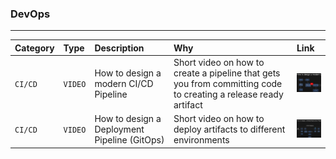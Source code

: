 ### DevOps

---

| Category | Type    | Description                                  | Why                                                                                                             | Link                                                                                                                                       |
| :------- | :------ | :------------------------------------------- | :-------------------------------------------------------------------------------------------------------------- | :----------------------------------------------------------------------------------------------------------------------------------------- |
| `CI/CD`  | `VIDEO` | How to design a modern CI/CD Pipeline        | Short video on how to create a pipeline that gets you from committing code to creating a release ready artifact | [<img src="./thumbnails/thumbnail_devopsjourney_001.jpg" alt="DevOps Journey 1" width="100">](https://www.youtube.com/watch?v=KnSBNd3b0qI) |
| `CI/CD`  | `VIDEO` | How to design a Deployment Pipeline (GitOps) | Short video on how to deploy artifacts to different environments                                                | [<img src="./thumbnails/thumbnail_devopsjourney_002.jpg" alt="DevOps Journey 2" width="100">](https://www.youtube.com/watch?v=pJ9f7w4AxtU) |
